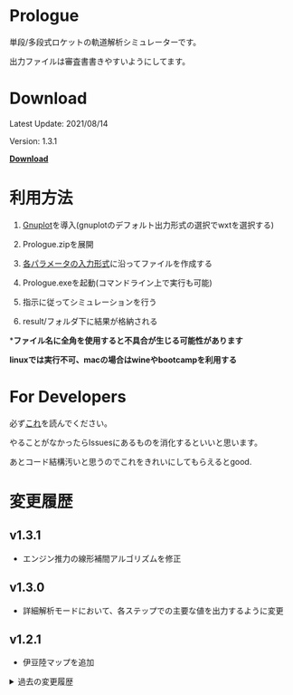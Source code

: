 # Prologue
  単段/多段式ロケットの軌道解析シミュレーターです。

  出力ファイルは審査書書きやすいようにしてます。

# Download
  Latest Update: 2021/08/14

  Version: 1.3.1

  [**Download**](https://raw.githubusercontent.com/FROM-THE-EARTH/Prologue/master/Prologue/Application/Prologue.zip)

# 利用方法
  1. [Gnuplot](https://sourceforge.net/projects/gnuplot/files/gnuplot/5.2.8/)を導入(gnuplotのデフォルト出力形式の選択でwxtを選択する)

  2. Prologue.zipを展開

  3. [各パラメータの入力形式](https://github.com/FROM-THE-EARTH/Prologue/blob/master/docs/INPUT.md)に沿ってファイルを作成する

  4. Prologue.exeを起動(コマンドライン上で実行も可能)

  5. 指示に従ってシミュレーションを行う

  6. result/フォルダ下に結果が格納される
  
  ***ファイル名に全角を使用すると不具合が生じる可能性があります**
  
  **linuxでは実行不可、macの場合はwineやbootcampを利用する**

# For Developers
  必ず[これ](https://github.com/FROM-THE-EARTH/Prologue/blob/master/docs/DEVELOP.md)を読んでください。

  やることがなかったらIssuesにあるものを消化するといいと思います。
  
  あとコード結構汚いと思うのでこれをきれいにしてもらえるとgood.

# 変更履歴
## v1.3.1
 - エンジン推力の線形補間アルゴリズムを修正

## v1.3.0
 - 詳細解析モードにおいて、各ステップでの主要な値を出力するように変更

## v1.2.1
 - 伊豆陸マップを追加

<details>
<summary>過去の変更履歴</summary>

## v1.2.0
- 圧力中心傾斜、抗力係数傾斜を計算に含むように変更
- 機体速度に対する圧力中心（傾斜），抗力係数（傾斜），法線力係数　を入力するを追加(input/airspeed_param/**.csvとして保存する。指定しない場合は諸元JSONの定数を用いる。傾斜は指定されていない場合0となる。)
- 機体諸元jsonファイルに有効でない値がある場合にエラーを出力するように変更
- 伊豆海の緯度経度情報を設定

## v1.1.1
- 抗力係数の向きを修正
- 風向風速ファイルにヘッダを追加

## v1.1.0
- 伊豆海マップを追加

## v1.0.1
- 弾道シミュレーションモードで最高高度時刻が取得できない不具合を修正

## v1.0.0
- リリース

</details>
